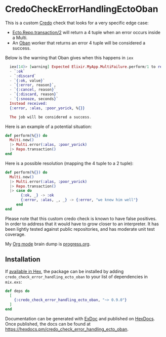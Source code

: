 # CredoCheckErrorHandlingEctoOban

This is a custom [Credo](https://github.com/rrrene/credo) check that looks for a very specific edge case:

* [Ecto.Repo.transaction/2](https://hexdocs.pm/ecto/Ecto.Repo.html#c:transaction/2) will return a 4 tuple when an error occurs inside a Multi.
* An [Oban](https://github.com/sorentwo/oban) worker that returns an error 4 tuple will be considered a success.

Below is the warning that Oban gives when this happens in `iex`

```elixir
  iex(14)> [warning] Expected Elixir.MyApp.MultiFailure.perform/1 to return:
  - `:ok`
  - `:discard`
  - `{:ok, value}`
  - `{:error, reason}`,
  - `{:cancel, reason}`
  - `{:discard, reason}`
  - `{:snooze, seconds}`
  Instead received:
  {:error, :alas, :poor_yorick, %{}}

  The job will be considered a success.
```

Here is an example of a potential situation:

  ```elixir
  def perform(%{}) do
    Multi.new()
    |> Multi.error(:alas, :poor_yorick)
    |> Repo.transaction()
  end
  ```

Here is a possible resolution (mapping the 4 tuple to a 2 tuple):

  ```elixir
  def perform(%{}) do
    Multi.new()
    |> Multi.error(:alas, :poor_yorick)
    |> Repo.transaction()
    |> case do
         {:ok, _} -> :ok
         {:error, :alas, _, _} -> {:error, "we knew him well"}
       end
  end
  ```

Please note that this custom credo check is known to have false positives. In order to address
that it would have to grow closer to an interpreter. It has been lightly tested against public repositories,
and has moderate unit test coverage.

My [Org mode](https://orgmode.org/) brain dump is [progress.org](progress.org).

## Installation

If [available in Hex](https://hex.pm/docs/publish), the package can be installed
by adding `credo_check_error_handling_ecto_oban` to your list of dependencies in `mix.exs`:

```elixir
def deps do
  [
    {:credo_check_error_handling_ecto_oban, "~> 0.9.0"}
  ]
end
```

Documentation can be generated with [ExDoc](https://github.com/elixir-lang/ex_doc)
and published on [HexDocs](https://hexdocs.pm). Once published, the docs can
be found at <https://hexdocs.pm/credo_check_error_handling_ecto_oban>.

